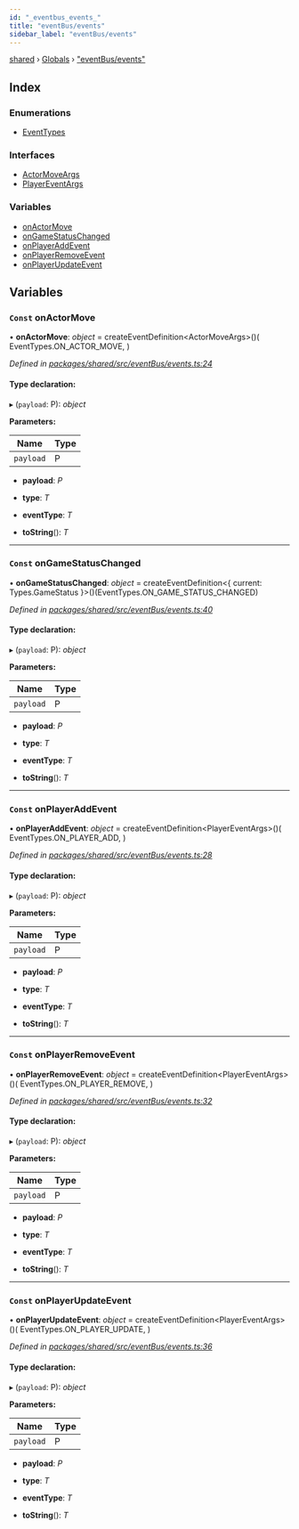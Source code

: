 ```yaml
---
id: "_eventbus_events_"
title: "eventBus/events"
sidebar_label: "eventBus/events"
---
```


[shared](../index.md) › [Globals](../globals.md) › ["eventBus/events"](_eventbus_events_.md)

## Index

### Enumerations

* [EventTypes](../enums/_eventbus_events_.eventtypes.md)

### Interfaces

* [ActorMoveArgs](../interfaces/_eventbus_events_.actormoveargs.md)
* [PlayerEventArgs](../interfaces/_eventbus_events_.playereventargs.md)

### Variables

* [onActorMove](_eventbus_events_.md#const-onactormove)
* [onGameStatusChanged](_eventbus_events_.md#const-ongamestatuschanged)
* [onPlayerAddEvent](_eventbus_events_.md#const-onplayeraddevent)
* [onPlayerRemoveEvent](_eventbus_events_.md#const-onplayerremoveevent)
* [onPlayerUpdateEvent](_eventbus_events_.md#const-onplayerupdateevent)

## Variables

### `Const` onActorMove

• **onActorMove**: *object* = createEventDefinition&lt;ActorMoveArgs&gt;()(
  EventTypes.ON_ACTOR_MOVE,
)

*Defined in [packages/shared/src/eventBus/events.ts:24](https://github.com/will-hart/pixatore/blob/5d54977/packages/shared/src/eventBus/events.ts#L24)*

#### Type declaration:

▸ (`payload`: P): *object*

**Parameters:**

Name | Type |
------ | ------ |
`payload` | P |

* **payload**: *P*

* **type**: *T*

* **eventType**: *T*

* **toString**(): *T*

___

### `Const` onGameStatusChanged

• **onGameStatusChanged**: *object* = createEventDefinition&lt;{
  current: Types.GameStatus
}&gt;()(EventTypes.ON_GAME_STATUS_CHANGED)

*Defined in [packages/shared/src/eventBus/events.ts:40](https://github.com/will-hart/pixatore/blob/5d54977/packages/shared/src/eventBus/events.ts#L40)*

#### Type declaration:

▸ (`payload`: P): *object*

**Parameters:**

Name | Type |
------ | ------ |
`payload` | P |

* **payload**: *P*

* **type**: *T*

* **eventType**: *T*

* **toString**(): *T*

___

### `Const` onPlayerAddEvent

• **onPlayerAddEvent**: *object* = createEventDefinition&lt;PlayerEventArgs&gt;()(
  EventTypes.ON_PLAYER_ADD,
)

*Defined in [packages/shared/src/eventBus/events.ts:28](https://github.com/will-hart/pixatore/blob/5d54977/packages/shared/src/eventBus/events.ts#L28)*

#### Type declaration:

▸ (`payload`: P): *object*

**Parameters:**

Name | Type |
------ | ------ |
`payload` | P |

* **payload**: *P*

* **type**: *T*

* **eventType**: *T*

* **toString**(): *T*

___

### `Const` onPlayerRemoveEvent

• **onPlayerRemoveEvent**: *object* = createEventDefinition&lt;PlayerEventArgs&gt;()(
  EventTypes.ON_PLAYER_REMOVE,
)

*Defined in [packages/shared/src/eventBus/events.ts:32](https://github.com/will-hart/pixatore/blob/5d54977/packages/shared/src/eventBus/events.ts#L32)*

#### Type declaration:

▸ (`payload`: P): *object*

**Parameters:**

Name | Type |
------ | ------ |
`payload` | P |

* **payload**: *P*

* **type**: *T*

* **eventType**: *T*

* **toString**(): *T*

___

### `Const` onPlayerUpdateEvent

• **onPlayerUpdateEvent**: *object* = createEventDefinition&lt;PlayerEventArgs&gt;()(
  EventTypes.ON_PLAYER_UPDATE,
)

*Defined in [packages/shared/src/eventBus/events.ts:36](https://github.com/will-hart/pixatore/blob/5d54977/packages/shared/src/eventBus/events.ts#L36)*

#### Type declaration:

▸ (`payload`: P): *object*

**Parameters:**

Name | Type |
------ | ------ |
`payload` | P |

* **payload**: *P*

* **type**: *T*

* **eventType**: *T*

* **toString**(): *T*
